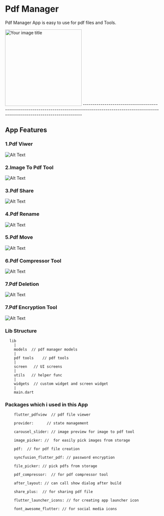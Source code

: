 # Pdf Manager

Pdf Manager App is easy to use for pdf files and Tools.

<img src="https://github.com/codersachin26/flutter_pdf_manager/blob/main/screenshots/pdf%20manager%20home%20UI.jpg" alt="Your image title" width="250"/>
-----------------------------------------------------------------------------------------------------------------------------------------------------------

## App Features

### 1.Pdf Viwer
 ![Alt Text](https://github.com/codersachin26/flutter_pdf_manager/blob/main/screenshots/pdf_viewer.gif)
 
 
### 2.Image To Pdf Tool
 ![Alt Text](https://github.com/codersachin26/flutter_pdf_manager/blob/main/screenshots/img_to_pdf_tool.gif)
 
 
### 3.Pdf Share
 ![Alt Text](https://github.com/codersachin26/flutter_pdf_manager/blob/main/screenshots/pdf_share.gif)
 
 
### 4.Pdf Rename
 ![Alt Text](https://github.com/codersachin26/flutter_pdf_manager/blob/main/screenshots/pdf_rename.gif)
 
### 5.Pdf Move
 ![Alt Text](https://github.com/codersachin26/flutter_pdf_manager/blob/main/screenshots/move_pdf.gif)
 
### 6.Pdf Compressor Tool
 ![Alt Text](https://github.com/codersachin26/flutter_pdf_manager/blob/main/screenshots/compressor_tool.gif)
 
### 7.Pdf Deletion
 ![Alt Text](https://github.com/codersachin26/flutter_pdf_manager/blob/main/screenshots/pdf_deletion.gif)
 
### 7.Pdf Encryption Tool
 ![Alt Text](https://github.com/codersachin26/flutter_pdf_manager/blob/main/screenshots/pdf_encryption_tool.gif)
 

 
 
 
### Lib Structure
      lib
        |
        models  // pdf manager models
        |
        pdf tools    // pdf tools
        |
        screen   // UI screens
        |
        utils   // helper func
        |
        widgets  // custom widget and screen widget
        |
        main.dart


### Packages which i used in this App
        flutter_pdfview  // pdf file viewer
        
        provider:      // state management
        
        carousel_slider: // image preview for image to pdf tool
        
        image_picker: //  for easily pick images from storage
        
        pdf:  // for pdf file creation
        
        syncfusion_flutter_pdf: // password encryption
        
        file_picker: // pick pdfs from storage
        
        pdf_compressor:  // for pdf compressor tool
        
        after_layout: // can call show dialog after build
        
        share_plus:  // for sharing pdf file 
        
        flutter_launcher_icons: // for creating app launcher icon
        
        font_awesome_flutter: // for social media icons
